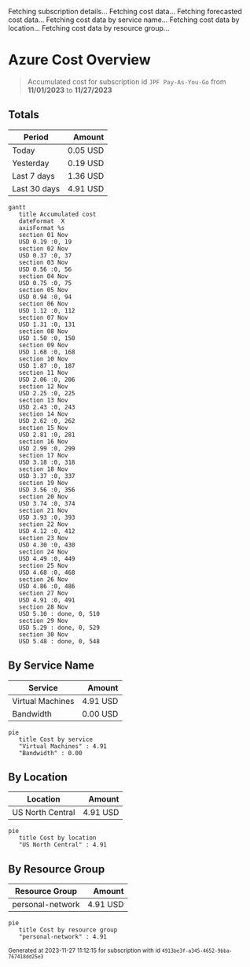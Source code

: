 Fetching subscription details...
Fetching cost data...
Fetching forecasted cost data...
Fetching cost data by service name...
Fetching cost data by location...
Fetching cost data by resource group...
# Azure Cost Overview

> Accumulated cost for subscription id `JPF Pay-As-You-Go` from **11/01/2023** to **11/27/2023**

## Totals

|Period|Amount|
|---|---:|
|Today|0.05 USD|
|Yesterday|0.19 USD|
|Last 7 days|1.36 USD|
|Last 30 days|4.91 USD|

```mermaid
gantt
   title Accumulated cost
   dateFormat  X
   axisFormat %s
   section 01 Nov
   USD 0.19 :0, 19
   section 02 Nov
   USD 0.37 :0, 37
   section 03 Nov
   USD 0.56 :0, 56
   section 04 Nov
   USD 0.75 :0, 75
   section 05 Nov
   USD 0.94 :0, 94
   section 06 Nov
   USD 1.12 :0, 112
   section 07 Nov
   USD 1.31 :0, 131
   section 08 Nov
   USD 1.50 :0, 150
   section 09 Nov
   USD 1.68 :0, 168
   section 10 Nov
   USD 1.87 :0, 187
   section 11 Nov
   USD 2.06 :0, 206
   section 12 Nov
   USD 2.25 :0, 225
   section 13 Nov
   USD 2.43 :0, 243
   section 14 Nov
   USD 2.62 :0, 262
   section 15 Nov
   USD 2.81 :0, 281
   section 16 Nov
   USD 2.99 :0, 299
   section 17 Nov
   USD 3.18 :0, 318
   section 18 Nov
   USD 3.37 :0, 337
   section 19 Nov
   USD 3.56 :0, 356
   section 20 Nov
   USD 3.74 :0, 374
   section 21 Nov
   USD 3.93 :0, 393
   section 22 Nov
   USD 4.12 :0, 412
   section 23 Nov
   USD 4.30 :0, 430
   section 24 Nov
   USD 4.49 :0, 449
   section 25 Nov
   USD 4.68 :0, 468
   section 26 Nov
   USD 4.86 :0, 486
   section 27 Nov
   USD 4.91 :0, 491
   section 28 Nov
   USD 5.10 : done, 0, 510
   section 29 Nov
   USD 5.29 : done, 0, 529
   section 30 Nov
   USD 5.48 : done, 0, 548
```

## By Service Name

|Service|Amount|
|---|---:|
|Virtual Machines|4.91 USD|
|Bandwidth|0.00 USD|

```mermaid
pie
   title Cost by service
   "Virtual Machines" : 4.91
   "Bandwidth" : 0.00
```

## By Location

|Location|Amount|
|---|---:|
|US North Central|4.91 USD|

```mermaid
pie
   title Cost by location
   "US North Central" : 4.91
```

## By Resource Group

|Resource Group|Amount|
|---|---:|
|personal-network|4.91 USD|

```mermaid
pie
   title Cost by resource group
   "personal-network" : 4.91
```

<sup>Generated at 2023-11-27 11:12:15 for subscription with id `4913be3f-a345-4652-9bba-767418dd25e3`</sup>

